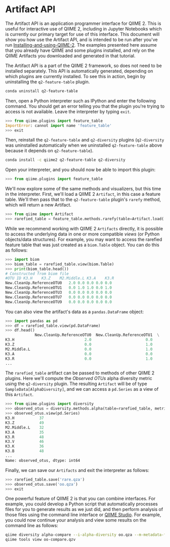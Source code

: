 # Artifact API

The Artifact API is an application programmer interface for QIIME 2. This is useful for interactive use of QIIME 2, including in Jupyter Notebooks which is currently our primary target for use of this interface. This document will show you how use the Artifact API, and is intended to be run after you've run [Installing-and-using-QIIME-2](Installing-and-using-QIIME-2.html). The examples presented here assume that you already have QIIME and some plugins installed, and rely on the QIIME Artifacts you downloaded and generated in that tutorial.

The Artifact API is a part of the QIIME 2 framework, so does not need to be installed separately. This API is automatically generated, depending on which plugins are currently installed. To see this in action, begin by uninstalling the ``q2-feature-table`` plugin.

```bash
conda uninstall q2-feature-table
```

Then, open a Python interpreter such as IPython and enter the following command. You should get an error telling you that the plugin you're trying to access is not available. Leave the interpreter by typing ``exit``.

```python
>>> from qiime.plugins import feature_table
ImportError: cannot import name 'feature_table'
>>> exit
```

Then, reinstall the ``q2-feature-table`` and ``q2-diversity`` plugins (`q2-diversity` was uninstalled automatically when we uninstalled `q2-feature-table` above because it depends on `q2-feature-table`).

```bash
conda install -c qiime2 q2-feature-table q2-diversity
```

Open your interpreter, and you should now be able to import this plugin:

```python
>>> from qiime.plugins import feature_table
```

We'll now explore some of the same methods and visualizers, but this time in the interpreter. First, we'll load a QIIME 2 ``Artifact``, in this case a feature table. We'll then pass that to the ``q2-feature-table`` plugin's ``rarefy`` method, which will return a new Artifact.

```python
>>> from qiime import Artifact
>>> rarefied_table = feature_table.methods.rarefy(table=Artifact.load('feature-table-frequency.qza'), counts_per_sample=100)
```

While we recommend working with QIIME 2 ``Artifacts`` directly, it is possible to access the underlying data in one or more compatible *views* (or Python objects/data structures). For example, you may want to access the rarefied feature table that was just created as a ``biom.Table`` object. You can do this as follows:

```python
>>> import biom
>>> biom_table = rarefied_table.view(biom.Table)
>>> print(biom_table.head())
# Constructed from biom file
#OTU ID	K3.H	K3.Z	M2.Middle.L	K3.A	K3.R
New.CleanUp.ReferenceOTU0	2.0	0.0	0.0	0.0	0.0
New.CleanUp.ReferenceOTU1	0.0	1.0	1.0	0.0	1.0
New.CleanUp.ReferenceOTU3	0.0	0.0	0.0	0.0	0.0
New.CleanUp.ReferenceOTU7	0.0	0.0	0.0	0.0	0.0
New.CleanUp.ReferenceOTU9	0.0	0.0	0.0	0.0	0.0
```

You can also view the artifact's data as a `pandas.DataFrame` object:

```python
>>> import pandas as pd
>>> df = rarefied_table.view(pd.DataFrame)
>>> df.head()
             New.CleanUp.ReferenceOTU0  New.CleanUp.ReferenceOTU1  \
K3.H                               2.0                        0.0
K3.Z                               0.0                        1.0
M2.Middle.L                        0.0                        1.0
K3.A                               0.0                        0.0
K3.R                               0.0                        1.0
...
```

The ``rarefied_table`` artifact can be passed to methods of other QIIME 2 plugins. Here we'll compute the *Observed OTUs* alpha diversity metric using the ``q2-diversity`` plugin. The resulting ``Artifact`` will be of type ``SampleData[AlphaDiversity]``, and we can access a ``pd.Series`` as a view of this ``Artifact``.

```python
>>> from qiime.plugins import diversity
>>> observed_otus = diversity.methods.alpha(table=rarefied_table, metric='observed_otus')
>>> observed_otus.view(pd.Series)
K3.H           37
K3.Z           49
M2.Middle.L    32
K3.A           35
K3.R           48
K3.V           46
K3.K           36
K3.B           48
...
Name: observed_otus, dtype: int64
```

Finally, we can save our ``Artifacts`` and exit the interpreter as follows:

```python
>>> rarefied_table.save('rare.qza')
>>> observed_otus.save('oo.qza')
>>> exit
```

One powerful feature of QIIME 2 is that you can combine interfaces. For example, you could develop a Python script that automatically processes files for you to generate results as we just did, and then perform analysis of those files using the command line interface or [QIIME Studio](QIIME-Studio.html). For example, you could now continue your analysis and view some results on the command line as follows:

```bash
qiime diversity alpha-compare --i-alpha-diversity oo.qza --m-metadata-file q2-demo-sample-md.tsv --m-metadata-category Subject --o-visualization oo-compare
qiime tools view oo-compare.qzv
```
